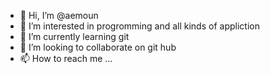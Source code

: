 - 👋 Hi, I’m @aemoun
- 👀 I’m interested in progromming and all kinds of appliction 
- 🌱 I’m currently learning git
- 💞️ I’m looking to collaborate on git hub
- 📫 How to reach me ...

<!---
aemoun/aemoun is a ✨ special ✨ repository because its `README.md` (this file) appears on your GitHub profile.
You can click the Preview link to take a look at your changes.
--->
